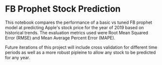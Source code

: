 # FB Prophet Stock Prediction

This notebook compares the performance of a basic vs tuned FB prophet model at predicting Apple's stock price for the year of 2019 based on historical trends. The evaluation metrics used were Root Mean Squared Error (RMSE) and Mean Average Percent Error (MAPE). 

Future iterations of this project will include cross validation for different time periods as well as a more robust pipleine to allow any stock to be predicted for any year. 

